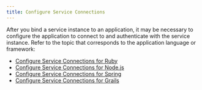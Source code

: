 ```yaml
---
title: Configure Service Connections
---
```

After you bind a service instance to an application, it may be necessary to configure the application to connect to and authenticate with the service instance. Refer to the topic that corresponds to the application language or framework:

* [Configure Service Connections for Ruby](./ruby-service-bindings.html)
* [Configure Service Connections for Node.js](./node-service-bindings.html)
* [Configure Service Connections for Spring](./spring-service-bindings.html)
* [Configure Service Connections for Grails](./grails-service-bindings.html)

